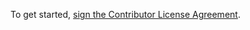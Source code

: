 To get started, <a href="https://www.clahub.com/agreements/SebastianSchlag/kahypar">sign the Contributor License Agreement</a>.
